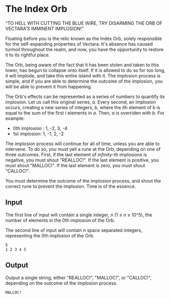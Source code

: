 # The Index Orb

"TO HELL WITH CUTTING THE BLUE WIRE, TRY DISARMING THE ORB OF VECTARA'S IMMINENT IMPLOSION!"

Floating before you is the relic known as the Index Orb, solely responsible for the self-expanding properties of Vectara. It's absence has caused turmoil throughout the realm, and now, you have the opportunity to restore it to its rightful place.

The Orb, being aware of the fact that it has been stolen and taken to this tower, has begun to collapse onto itself. If it is allowed to do so for too long, it will implode, and take this entire island with it. The implosion process is simple, and if you are able to determine the outcome of the implosion, you will be able to prevent it from happening.

The Orb's effects can be represented as a series of numbers to quantify its implosion. Let us call this original series, _a_. Every second, an implosion occurs, creating a new series of integers, _b_, where the *i*th element of b is equal to the sum of the first _i_ elements in _a_. Then, _a_ is overriden with _b_. For example:

- 0th implosion : 1, -2, 3, -4
- 1st implosion: 1, -1, 2, -2

The implosion process will continue for all of time, unless you are able to intervene. To do so, you must yell a rune at the Orb, depending on one of three outcomes. First, if the last element of _infinity_-th implosions is negative, you must shout "REALLOC!". If the last element is positive, you must shout "MALLOC!". If the last element is zero, you must shout "CALLOC!".

You must determine the outcome of the implosion process, and shout the correct rune to prevent the implosion. Time is of the essence.

## Input

The first line of input will contain a single integer, _n_ (1 ≤ _n_ ≤ 10^5), the number of elements in the 0th implosion of the Orb.

The second line of input will contain _n_ space separated integers, representing the 0th implosion of the Orb.

```
5
1 2 3 4 5
```

## Output

Output a single string, either "REALLOC!", "MALLOC!", or "CALLOC!", depending on the outcome of the implosion process.

```
MALLOC!
```
